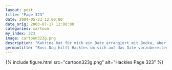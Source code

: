 ```yaml
---
layout: post
title: "Page 323"
date: 2004-05-23 12:00:00
date_orig: 2003-07-17 12:00:00
categories: cartoon
my_index: 323
image: cartoon323g.png
description: "Katrina hat für mich ein Date arrangiert mit Becka, aber ich habe keine Idee, was ich anziehen soll. Ich hab nur nerdige Linux und Java T-Shirts Du bist früher bei den Mädels sehr gut angekommen - hast du irgendwelche Tips Sicher, ich leih dir meine alten Klamotten Hackles Oi Hackles Boss Dog"
germantitle: "Boss Dog hilft Hackles um sich auf das Date vorzubereiten"
---
```


{% include figure.html src="cartoon323g.png" alt="Hackles Page 323"  %}
